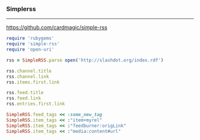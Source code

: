 ### Simplerss
---
https://github.com/cardmagic/simple-rss

```ruby
require 'rubygems'
require 'simple-rss'
require 'open-uri'

rss = SimpleRSS.parse open('http://slashdot.org/index.rdf')

rss.channel.title
rss.channel.link
rss.items.first.link

rss.feed.title
rss.feed.link
rss.entries.first.link

SimpleRSS.feed_tags << :some_new_tag
SimpleRSS.item_tags << :"item+myrel"
SimpleRSS.item_tags << :"feedburner:origLink"
SimpleRSS.item_tags << :"media:content#url"

```

```
```

```
```


